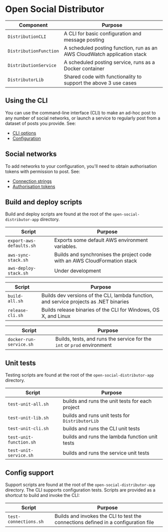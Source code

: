 # Open Social Distributor

| Component | Purpose |
|-|-|
| `DistributionCLI` | A CLI for basic configuration and message posting |
| `DistributionFunction` | A scheduled posting function, run as an AWS CloudWatch application stack |
| `DistributionService` | A scheduled posting service, runs as a Docker container |
| `DistributorLib` | Shared code with functionality to support the above 3 use cases |

## Using the CLI

You can use the command-line interface (CLI) to make an ad-hoc post to any number of social networks, or launch a service to regularly post from a dataset of posts you provide. See:

* [CLI options](cli-options.md)
* [Configuration](configuration.md)

## Social networks

To add networks to your configuration, you'll need to obtain authorisation tokens with permission to post. See:

* [Connection strings](connection-strings.md)
* [Authorisation tokens](auth-tokens.md)

## Build and deploy scripts

Build and deploy scripts are found at the root of the `open-social-distributor-app` directory.

| Script | Purpose |
|-|-|
| `export-aws-defaults.sh` | Exports some default AWS environment variables. |
| `aws-sync-stack.sh` | Builds and synchronises the project code with an AWS CloudFormation stack |
| `aws-deploy-stack.sh` | Under development |

| Script | Purpose |
|-|-|
| `build-all.sh` | Builds dev versions of the CLI, lambda function, and service projects as .NET binaries |
| `release-cli.sh` | Builds release binaries of the CLI for Windows, OS X, and Linux |

| Script | Purpose |
|-|-|
| `docker-run-service.sh` | Builds, tests, and runs the service for the `int` or `prod` environment |

## Unit tests

Testing scripts are found at the root of the `open-social-distributor-app` directory.

| Script | Purpose |
|-|-|
| `test-unit-all.sh` | builds and runs the unit tests for each project |
| `test-unit-lib.sh` | builds and runs unit tests for `DistributorLib` |
| `test-unit-cli.sh` | builds and runs the CLI unit tests |
| `test-unit-function.sh` | builds and runs the lambda function unit tests |
| `test-unit-service.sh` | builds and runs the service unit tests |

## Config support

Support scripts are found at the root of the `open-social-distributor-app` directory. The CLI supports configuration tests. Scripts are provided as a shortcut to build and invoke the CLI:

| Script | Purpose |
|-|-|
| `test-connections.sh` | Builds and invokes the CLI to test the connections defined in a configuration file |

